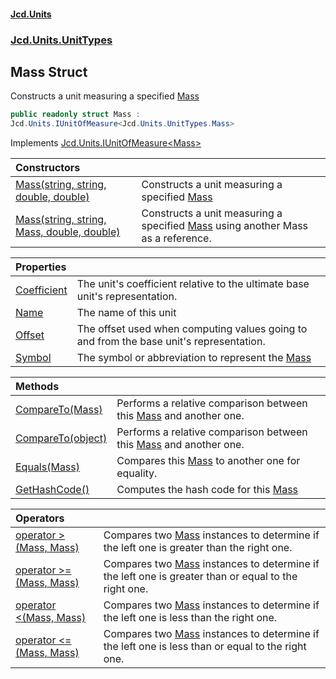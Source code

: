 #### [Jcd.Units](index.md 'index')
### [Jcd.Units.UnitTypes](Jcd.Units.UnitTypes.md 'Jcd.Units.UnitTypes')

## Mass Struct

Constructs a unit measuring a specified [Mass](Jcd.Units.UnitTypes.Mass.md 'Jcd.Units.UnitTypes.Mass')

```csharp
public readonly struct Mass :
Jcd.Units.IUnitOfMeasure<Jcd.Units.UnitTypes.Mass>
```

Implements [Jcd.Units.IUnitOfMeasure&lt;](Jcd.Units.IUnitOfMeasure_TUnits_.md 'Jcd.Units.IUnitOfMeasure<TUnits>')[Mass](Jcd.Units.UnitTypes.Mass.md 'Jcd.Units.UnitTypes.Mass')[&gt;](Jcd.Units.IUnitOfMeasure_TUnits_.md 'Jcd.Units.IUnitOfMeasure<TUnits>')

| Constructors | |
| :--- | :--- |
| [Mass(string, string, double, double)](Jcd.Units.UnitTypes.Mass.Mass(string,string,double,double).md 'Jcd.Units.UnitTypes.Mass.Mass(string, string, double, double)') | Constructs a unit measuring a specified [Mass](Jcd.Units.UnitTypes.Mass.md 'Jcd.Units.UnitTypes.Mass') |
| [Mass(string, string, Mass, double, double)](Jcd.Units.UnitTypes.Mass.Mass(string,string,Jcd.Units.UnitTypes.Mass,double,double).md 'Jcd.Units.UnitTypes.Mass.Mass(string, string, Jcd.Units.UnitTypes.Mass, double, double)') | Constructs a unit measuring a specified [Mass](Jcd.Units.UnitTypes.Mass.md 'Jcd.Units.UnitTypes.Mass') using another Mass as a reference. |

| Properties | |
| :--- | :--- |
| [Coefficient](Jcd.Units.UnitTypes.Mass.Coefficient.md 'Jcd.Units.UnitTypes.Mass.Coefficient') | The unit's coefficient relative to the ultimate base unit's representation. |
| [Name](Jcd.Units.UnitTypes.Mass.Name.md 'Jcd.Units.UnitTypes.Mass.Name') | The name of this unit |
| [Offset](Jcd.Units.UnitTypes.Mass.Offset.md 'Jcd.Units.UnitTypes.Mass.Offset') | The offset used when computing values going to and from the base unit's representation. |
| [Symbol](Jcd.Units.UnitTypes.Mass.Symbol.md 'Jcd.Units.UnitTypes.Mass.Symbol') | The symbol or abbreviation to represent the [Mass](Jcd.Units.UnitTypes.Mass.md 'Jcd.Units.UnitTypes.Mass') |

| Methods | |
| :--- | :--- |
| [CompareTo(Mass)](Jcd.Units.UnitTypes.Mass.CompareTo(Jcd.Units.UnitTypes.Mass).md 'Jcd.Units.UnitTypes.Mass.CompareTo(Jcd.Units.UnitTypes.Mass)') | Performs a relative comparison between this [Mass](Jcd.Units.UnitTypes.Mass.md 'Jcd.Units.UnitTypes.Mass') and another one. |
| [CompareTo(object)](Jcd.Units.UnitTypes.Mass.CompareTo(object).md 'Jcd.Units.UnitTypes.Mass.CompareTo(object)') | Performs a relative comparison between this [Mass](Jcd.Units.UnitTypes.Mass.md 'Jcd.Units.UnitTypes.Mass') and another one. |
| [Equals(Mass)](Jcd.Units.UnitTypes.Mass.Equals(Jcd.Units.UnitTypes.Mass).md 'Jcd.Units.UnitTypes.Mass.Equals(Jcd.Units.UnitTypes.Mass)') | Compares this [Mass](Jcd.Units.UnitTypes.Mass.md 'Jcd.Units.UnitTypes.Mass') to another one for equality. |
| [GetHashCode()](Jcd.Units.UnitTypes.Mass.GetHashCode().md 'Jcd.Units.UnitTypes.Mass.GetHashCode()') | Computes the hash code for this [Mass](Jcd.Units.UnitTypes.Mass.md 'Jcd.Units.UnitTypes.Mass') |

| Operators | |
| :--- | :--- |
| [operator &gt;(Mass, Mass)](Jcd.Units.UnitTypes.Mass.op_GreaterThan(Jcd.Units.UnitTypes.Mass,Jcd.Units.UnitTypes.Mass).md 'Jcd.Units.UnitTypes.Mass.op_GreaterThan(Jcd.Units.UnitTypes.Mass, Jcd.Units.UnitTypes.Mass)') | Compares two [Mass](Jcd.Units.UnitTypes.Mass.md 'Jcd.Units.UnitTypes.Mass') instances to determine if the left one is greater than the right one. |
| [operator &gt;=(Mass, Mass)](Jcd.Units.UnitTypes.Mass.op_GreaterThanOrEqual(Jcd.Units.UnitTypes.Mass,Jcd.Units.UnitTypes.Mass).md 'Jcd.Units.UnitTypes.Mass.op_GreaterThanOrEqual(Jcd.Units.UnitTypes.Mass, Jcd.Units.UnitTypes.Mass)') | Compares two [Mass](Jcd.Units.UnitTypes.Mass.md 'Jcd.Units.UnitTypes.Mass') instances to determine if the left one is greater than or equal to the right one. |
| [operator &lt;(Mass, Mass)](Jcd.Units.UnitTypes.Mass.op_LessThan(Jcd.Units.UnitTypes.Mass,Jcd.Units.UnitTypes.Mass).md 'Jcd.Units.UnitTypes.Mass.op_LessThan(Jcd.Units.UnitTypes.Mass, Jcd.Units.UnitTypes.Mass)') | Compares two [Mass](Jcd.Units.UnitTypes.Mass.md 'Jcd.Units.UnitTypes.Mass') instances to determine if the left one is less than the right one. |
| [operator &lt;=(Mass, Mass)](Jcd.Units.UnitTypes.Mass.op_LessThanOrEqual(Jcd.Units.UnitTypes.Mass,Jcd.Units.UnitTypes.Mass).md 'Jcd.Units.UnitTypes.Mass.op_LessThanOrEqual(Jcd.Units.UnitTypes.Mass, Jcd.Units.UnitTypes.Mass)') | Compares two [Mass](Jcd.Units.UnitTypes.Mass.md 'Jcd.Units.UnitTypes.Mass') instances to determine if the left one is less than or equal to the right one. |
